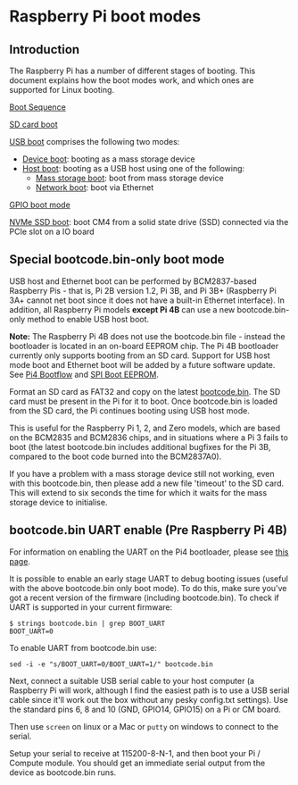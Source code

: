 # Raspberry Pi boot modes

## Introduction

The Raspberry Pi has a number of different stages of booting. This document explains how the boot modes work, and which ones are supported for Linux booting.

[Boot Sequence](bootflow.md)

[SD card boot](sdcard.md)

[USB boot](usb.md) comprises the following two modes:
* [Device boot](device.md): booting as a mass storage device
* [Host boot](host.md): booting as a USB host using one of the following:
  * [Mass storage boot](msd.md): boot from mass storage device
  * [Network boot](net.md): boot via Ethernet
  
[GPIO boot mode](gpio.md)
  
[NVMe SSD boot](nvme.md): boot CM4 from a solid state drive (SSD) connected via the PCIe slot on a IO board

## Special bootcode.bin-only boot mode
USB host and Ethernet boot can be performed by BCM2837-based Raspberry Pis - that is, Pi 2B version 1.2, Pi 3B, and Pi 3B+ (Raspberry Pi 3A+ cannot net boot since it does not have a built-in Ethernet interface). In addition, all Raspberry Pi models **except Pi 4B** can use a new bootcode.bin-only method to enable USB host boot.

**Note:** The Raspberry Pi 4B does not use the bootcode.bin file - instead the bootloader is located in an on-board EEPROM chip. The Pi 4B bootloader currently only supports booting from an SD card. Support for USB host mode boot and Ethernet boot will be added by a future software update. See [Pi4 Bootflow](./bootflow_2711.md) and  [SPI Boot EEPROM](../booteeprom.md).

Format an SD card as FAT32 and copy on the latest [bootcode.bin](https://github.com/raspberrypi/firmware/raw/master/boot/bootcode.bin). The SD card must be present in the Pi for it to boot. Once bootcode.bin is loaded from the SD card, the Pi continues booting using USB host mode.

This is useful for the Raspberry Pi 1, 2, and Zero models, which are based on the BCM2835 and BCM2836 chips, and in situations where a Pi 3 fails to boot (the latest bootcode.bin includes additional bugfixes for the Pi 3B, compared to the boot code burned into the BCM2837A0).

If you have a problem with a mass storage device still not working, even with this bootcode.bin, then please add a new file 'timeout' to the SD card. This will extend to six seconds the time for which it waits for the mass storage device to initialise.

## bootcode.bin UART enable (Pre Raspberry Pi 4B)

For information on enabling the UART on the Pi4 bootloader, please see [this page](../bcm2711_bootloader_config.md).

It is possible to enable an early stage UART to debug booting issues (useful with the above bootcode.bin only boot mode).  To do this, make sure you've got a recent version of the firmware (including bootcode.bin).  To check if UART is supported in your current firmware:

```
$ strings bootcode.bin | grep BOOT_UART
BOOT_UART=0
```

To enable UART from bootcode.bin use:

```
sed -i -e "s/BOOT_UART=0/BOOT_UART=1/" bootcode.bin
```

Next, connect a suitable USB serial cable to your host computer (a Raspberry Pi will work, although I find the easiest path is to use a USB serial cable since it'll work out the box without any pesky config.txt settings).  Use the standard pins 6, 8 and 10 (GND, GPIO14, GPIO15) on a Pi or CM board.

Then use `screen` on linux or a Mac or `putty` on windows to connect to the serial.

Setup your serial to receive at 115200-8-N-1, and then boot your Pi / Compute module.  You should get an immediate serial output from the device as bootcode.bin runs.
